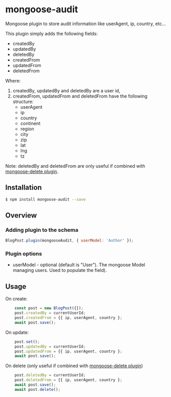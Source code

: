 
# mongoose-audit

Mongoose plugin to store audit information like userAgent, ip, country, etc...

This plugin simply adds the following fields: 
- createdBy
- updatedBy 
- deletedBy 
- createdFrom
- updatedFrom
- deletedFrom

Where: 
1. createdBy, updatedBy and deletedBy are a user id, 
2. createdFrom, updatedFrom and deletedFrom have the following structure:
   - userAgent
   - ip
   - country
   - continent
   - region
   - city
   - zip
   - lat
   - lng
   - tz

Note: deletedBy and deletedFrom are only useful if combined with [mongoose-delete plugin](https://www.npmjs.com/package/mongoose-delete).

## Installation

```sh
$ npm install mongoose-audit --save
```

## Overview

### Adding plugin to the schema

```js
BlogPost.plugin(mongooseAudit, { userModel: 'Author' });
```

### Plugin options

* userModel - optional (default is "User"). The mongoose Model managing users. Used to populate the field).

## Usage

On create:
```js
    const post = new BlogPost({});
    post.createdBy = currentUserId;
    post.createdFrom = {{ ip, userAgent, country };
    await post.save();
```

On update:
```js
    post.set();
    post.updatedBy = currentUserId;
    post.updatedFrom = {{ ip, userAgent, country };
    await post.save();
```

On delete (only useful if combined with [mongoose-delete plugin](https://www.npmjs.com/package/mongoose-delete))
```js
    post.deletedBy = currentUserId;
    post.deletedFrom = {{ ip, userAgent, country };
    await post.save();
    await post.delete();
```
